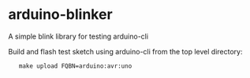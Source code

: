 # arduino-blinker
A simple blink library for testing arduino-cli

Build and flash test sketch using arduino-cli from the top level directory:

```make compile FQBN=arduino:avr:uno
   make upload FQBN=arduino:avr:uno
```
